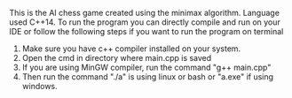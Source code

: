This is the AI chess game created using the minimax algorithm.
Language used C++14.
To run the program you can directly compile and run on your IDE or follow the following steps if you want to run the program on terminal 
1. Make sure you have c++ compiler installed on your system.
2. Open the cmd in directory where main.cpp is saved
3. If you are using MinGW compiler, run the command "g++ main.cpp"
4. Then run the command "./a" is using linux or bash or "a.exe" if using windows.